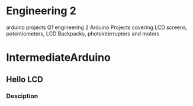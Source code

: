 # Engineering 2
arduino projects Q1 engineering 2
Arduino Projects covering LCD screens, potentiometers, LCD Backpacks, photointerrupters and motors
# IntermediateArduino
## Hello LCD
### Desciption
